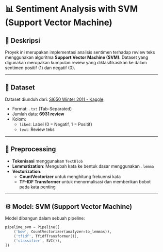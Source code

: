 # 📊 Sentiment Analysis with SVM (Support Vector Machine)

## 📝 Deskripsi
Proyek ini merupakan implementasi analisis sentimen terhadap review teks menggunakan algoritma **Support Vector Machine (SVM)**. Dataset yang digunakan merupakan kumpulan review yang diklasifikasikan ke dalam sentimen positif (1) dan negatif (0).

---

## 📂 Dataset
Dataset diunduh dari: [SI650 Winter 2011 - Kaggle](https://www.kaggle.com/c/si650winter11/data)  
- Format: `.txt` (Tab-Separated)
- Jumlah data: **6931 review**
- Kolom:
  - `liked`: Label (0 = Negatif, 1 = Positif)
  - `text`: Review teks

---

## 🔄 Preprocessing
- **Tokenisasi** menggunakan `TextBlob`
- **Lemmatization**: Mengubah kata ke bentuk dasar menggunakan `.lemma`
- **Vectorization**:
  - **CountVectorizer** untuk menghitung frekuensi kata
  - **TF-IDF Transformer** untuk menormalisasi dan memberikan bobot pada kata penting

---

## ⚙️ Model: SVM (Support Vector Machine)
Model dibangun dalam sebuah pipeline:

```python
pipeline_svm = Pipeline([
    ('bow', CountVectorizer(analyzer=to_lemmas)),
    ('tfidf', TfidfTransformer()),
    ('classifier', SVC()),
])
